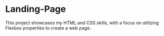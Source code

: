 # Landing-Page
This project showcases my HTML and CSS skills, with a focus on utilizing Flexbox properties to create a  web page.
